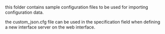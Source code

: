 this folder contains sample configuration files to be used for importing configuration data.

the custom_json.cfg file can be used in the specification field when defining a new interface server on the web interface.
